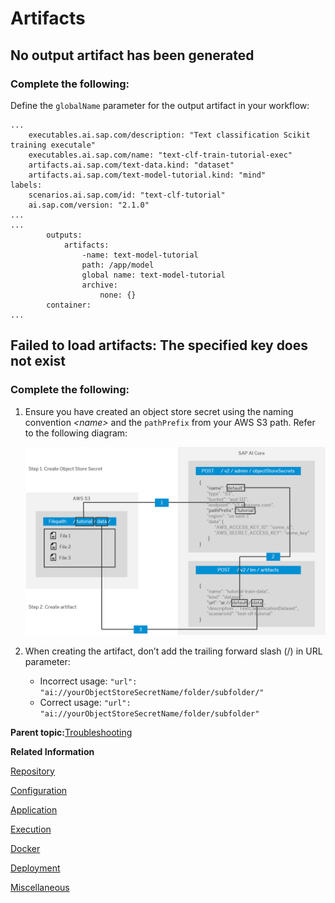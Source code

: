 <!-- loioc655daacecb94ef5a82ad5a1314788fb -->

# Artifacts



<a name="loioc655daacecb94ef5a82ad5a1314788fb__section_cn4_yqk_vsb"/>

## No output artifact has been generated



### Complete the following:

Define the `globalName` parameter for the output artifact in your workflow:

```
...
	executables.ai.sap.com/description: "Text classification Scikit training executale"
	executables.ai.sap.com/name: "text-clf-train-tutorial-exec"
	artifacts.ai.sap.com/text-data.kind: "dataset"
	artifacts.ai.sap.com/text-model-tutorial.kind: "mind"
labels:
	scenarios.ai.sap.com/id: "text-clf-tutorial"
	ai.sap.com/version: "2.1.0"
...
...
		outputs:
			artifacts:
				-name: text-model-tutorial
				path: /app/model
				global name: text-model-tutorial
				archive:
					none: {}
		container: 
...

```



<a name="loioc655daacecb94ef5a82ad5a1314788fb__section_q45_yqk_vsb"/>

## Failed to load artifacts: The specified key does not exist



### Complete the following:

1.  Ensure you have created an object store secret using the naming convention *<name\>* and the `pathPrefix` from your AWS S3 path. Refer to the following diagram:

    ![](images/solution11image1_d2bc541.png)

2.  When creating the artifact, don’t add the trailing forward slash \(/\) in URL parameter:
    -   Incorrect usage: `"url": "ai://yourObjectStoreSecretName/folder/subfolder/"`
    -   Correct usage: `"url": "ai://yourObjectStoreSecretName/folder/subfolder"`


**Parent topic:**[Troubleshooting](troubleshooting-3da90ba.md "For troubleshooting information, see the following sections:")

**Related Information**  


[Repository](repository-fcad603.md "")

[Configuration](configuration-047fad5.md "")

[Application](application-7f1e35b.md "")

[Execution](execution-5ccde4d.md "")

[Docker](docker-1945aa4.md "")

[Deployment](deployment-a10fa8a.md "")

[Miscellaneous](miscellaneous-10622b5.md "")

